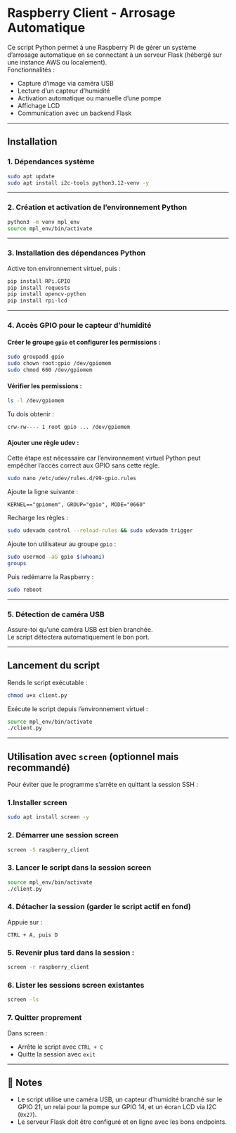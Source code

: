 # Raspberry Client - Arrosage Automatique

Ce script Python permet à une Raspberry Pi de gérer un système d’arrosage automatique en se connectant à un serveur Flask (hébergé sur une instance AWS ou localement).  
Fonctionnalités :
- Capture d’image via caméra USB
- Lecture d’un capteur d’humidité
- Activation automatique ou manuelle d’une pompe
- Affichage LCD
- Communication avec un backend Flask

---

## Installation

### 1. Dépendances système

```bash
sudo apt update
sudo apt install i2c-tools python3.12-venv -y
```

---

### 2. Création et activation de l’environnement Python

```bash
python3 -m venv mpl_env
source mpl_env/bin/activate
```

---

### 3. Installation des dépendances Python

Active ton environnement virtuel, puis :

```bash
pip install RPi.GPIO
pip install requests
pip install opencv-python
pip install rpi-lcd
```

---

### 4. Accès GPIO pour le capteur d’humidité

#### Créer le groupe `gpio` et configurer les permissions :

```bash
sudo groupadd gpio
sudo chown root:gpio /dev/gpiomem
sudo chmod 660 /dev/gpiomem
```

#### Vérifier les permissions :

```bash
ls -l /dev/gpiomem
```

Tu dois obtenir :
```
crw-rw---- 1 root gpio ... /dev/gpiomem
```

#### Ajouter une règle udev :

Cette étape est nécessaire car l’environnement virtuel Python peut empêcher l’accès correct aux GPIO sans cette règle.

```bash
sudo nano /etc/udev/rules.d/99-gpio.rules
```

Ajoute la ligne suivante :

```
KERNEL=="gpiomem", GROUP="gpio", MODE="0660"
```

Recharge les règles :

```bash
sudo udevadm control --reload-rules && sudo udevadm trigger
```

Ajoute ton utilisateur au groupe `gpio` :

```bash
sudo usermod -aG gpio $(whoami)
groups
```

Puis redémarre la Raspberry :

```bash
sudo reboot
```

---

### 5. Détection de caméra USB

Assure-toi qu'une caméra USB est bien branchée.  
Le script détectera automatiquement le bon port.

---

## Lancement du script

Rends le script exécutable :

```bash
chmod u+x client.py
```

Exécute le script depuis l’environnement virtuel :

```bash
source mpl_env/bin/activate
./client.py
```

---

## Utilisation avec `screen` (optionnel mais recommandé)

Pour éviter que le programme s’arrête en quittant la session SSH :

### 1.Installer screen

```bash
sudo apt install screen -y
```

### 2. Démarrer une session screen

```bash
screen -S raspberry_client
```

### 3. Lancer le script dans la session screen

```bash
source mpl_env/bin/activate
./client.py
```

### 4. Détacher la session (garder le script actif en fond)

Appuie sur :
```
CTRL + A, puis D
```

### 5. Revenir plus tard dans la session :

```bash
screen -r raspberry_client
```

### 6. Lister les sessions screen existantes

```bash
screen -ls
```

### 7. Quitter proprement

Dans screen :
- Arrête le script avec `CTRL + C`
- Quitte la session avec `exit`

---

## 📝 Notes

- Le script utilise une caméra USB, un capteur d’humidité branché sur le GPIO 21, un relai pour la pompe sur GPIO 14, et un écran LCD via I2C (`0x27`).
- Le serveur Flask doit être configuré et en ligne avec les bons endpoints.
